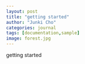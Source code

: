 ```yaml
---
layout: post
title: "getting started"
author: "Junki Cho"
categories: journal
tags: [documentation,sample]
image: forest.jpg
---
```

getting started

